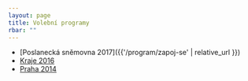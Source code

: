 ```yaml
---
layout: page
title: Volební programy
rbar: ""
---
```


- [Poslanecká sněmovna 2017]({{'/program/zapoj-se' | relative_url }})
- [Kraje 2016](https://kraje.pirati.cz/#program)
- [Praha 2014](https://praha.pirati.cz/program/)
